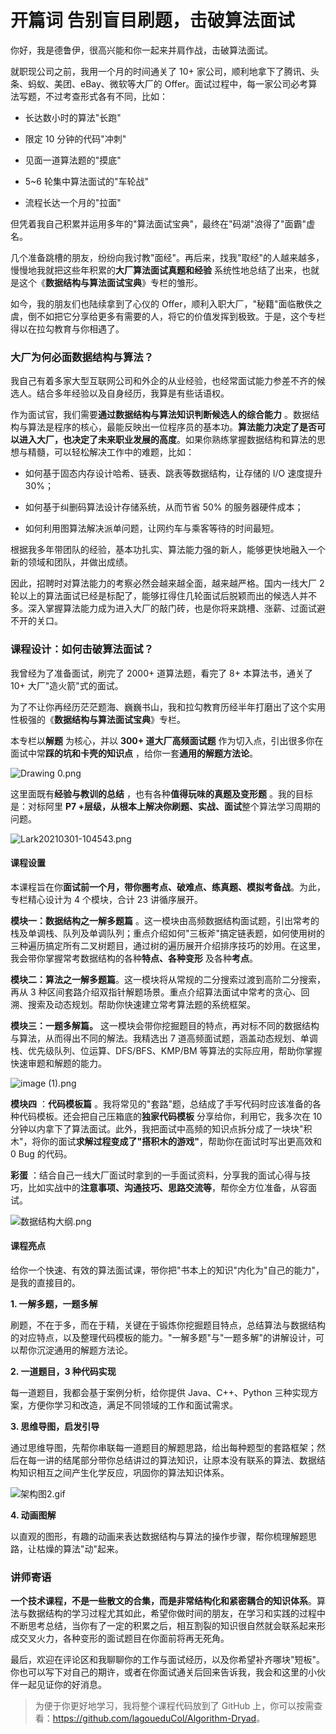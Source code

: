 # 开篇词 告别盲目刷题，击破算法面试

你好，我是德鲁伊，很高兴能和你一起来并肩作战，击破算法面试。

就职现公司之前，我用一个月的时间通关了 10+ 家公司，顺利地拿下了腾讯、头条、蚂蚁、美团、eBay、微软等大厂的 Offer。面试过程中，每一家公司必考算法写题，不过考查形式各有不同，比如：

* 长达数小时的算法"长跑"

* 限定 10 分钟的代码"冲刺"

* 见面一道算法题的"摸底"

* 5\~6 轮集中算法面试的"车轮战"

* 流程长达一个月的"拉面"

但凭着我自己积累并运用多年的"算法面试宝典"，最终在"码湖"浪得了"面霸"虚名。

几个准备跳槽的朋友，纷纷向我讨教"面经"。再后来，找我"取经"的人越来越多，慢慢地我就把这些年积累的**大厂算法面试真题和经验** 系统性地总结了出来，也就是这个《**数据结构与算法面试宝典**》专栏的雏形。

如今，我的朋友们也陆续拿到了心仪的 Offer，顺利入职大厂，"秘籍"面临散佚之虞，倒不如把它分享给更多有需要的人，将它的价值发挥到极致。于是，这个专栏得以在拉勾教育与你相遇了。

### 大厂为何必面数据结构与算法？

我自己有着多家大型互联网公司和外企的从业经验，也经常面试能力参差不齐的候选人。结合多年经验以及自身经历，我算是有些话语权。

作为面试官，我们需要**通过数据结构与算法知识判断候选人的综合能力** 。数据结构与算法是程序的核心，最能反映出一位程序员的基本功。**算法能力决定了是否可以进入大厂，也决定了未来职业发展的高度**。如果你熟练掌握数据结构和算法的思想与精髓，可以轻松解决工作中的难题，比如：

* 如何基于固态内存设计哈希、链表、跳表等数据结构，让存储的 I/O 速度提升 30%；

* 如何基于纠删码算法设计存储系统，从而节省 50% 的服务器硬件成本；

* 如何利用图算法解决派单问题，让网约车与乘客等待的时间最短。

根据我多年带团队的经验，基本功扎实、算法能力强的新人，能够更快地融入一个新的领域和团队，并做出成绩。

因此，招聘时对算法能力的考察必然会越来越全面，越来越严格。国内一线大厂 2 轮以上的算法面试已经是标配了，能够扛得住几轮面试后脱颖而出的候选人并不多。深入掌握算法能力成为进入大厂的敲门砖，也是你将来跳槽、涨薪、过面试避不开的关口。

### 课程设计：如何击破算法面试？

我曾经为了准备面试，刷完了 2000+ 道算法题，看完了 8+ 本算法书，通关了 10+ 大厂"造火箭"式的面试。

为了不让你再经历茫茫题海、巍巍书山，我和拉勾教育历经半年打磨出了这个实用性极强的《**数据结构与算法面试宝典**》专栏。

本专栏以**解题** 为核心，并以 **300+ 道大厂高频面试题** 作为切入点，引出很多你在面试中常**踩的坑和卡壳的知识点** ，给你一套**通用的解题方法论**。


<Image alt="Drawing 0.png" src="https://s0.lgstatic.com/i/image6/M00/0B/63/Cgp9HWA4iy6AIJf0AAEzoOXFiXk421.png"/> 


这里面既有**经验与教训的总结** ，也有各种**值得玩味的真题及变形题** 。我的目标是：对标阿里 **P7 +**层级，从根本上解决你**刷题、实战、面试**整个算法学习周期的问题。


<Image alt="Lark20210301-104543.png" src="https://s0.lgstatic.com/i/image6/M00/0E/3C/Cgp9HWA8VoWAIYe8AABloprC1Ew754.png"/> 


#### 课程设置

本课程旨在你**面试前一个月，带你圈考点、破难点、练真题、模拟考备战**。为此，专栏精心设计为 4 个模块，合计 23 讲循序展开。

**模块一：数据结构之一解多题篇** 。这一模块由高频数据结构面试题，引出常考的栈及单调栈、队列及单调队列；重点介绍如何"三板斧"搞定链表题，如何使用树的三种遍历搞定所有二叉树题目，通过树的遍历展开介绍排序技巧的妙用。在这里，我会带你掌握常考数据结构的各种**特点、**各种**变形** 及各种**考点**。

**模块二：算法之一解多题篇**。这一模块将从常规的二分搜索过渡到高阶二分搜索，再从 3 种区间套路介绍双指针解题场景。重点介绍算法面试中常考的贪心、回溯、搜索及动态规划。帮助你快速建立常考算法题的系统框架。

**模块三：一题多解篇。** 这一模块会带你挖掘题目的特点，再对标不同的数据结构与算法，从而得出不同的解法。我精选出 7 道高频面试题，涵盖动态规划、单调栈、优先级队列、位运算、DFS/BFS、KMP/BM 等算法的实际应用，帮助你掌握快速审题和解题的能力。


<Image alt="image (1).png" src="https://s0.lgstatic.com/i/image6/M01/0B/60/CioPOWA4i4eALqeuAADycUHo7RQ846.png"/> 


**模块四** ：**代码模板篇** 。我将常见的"套路"题，总结成了手写代码时应该准备的各种代码模板。还会把自己压箱底的**独家代码模板** 分享给你，利用它，我多次在 10 分钟以内拿下了算法面试。此外，我把面试中高频的知识点拆分成了一块块"积木"，将你的面试**求解过程变成了"搭积木的游戏"**，帮助你在面试时写出更高效和 0 Bug 的代码。

**彩蛋** ：结合自己一线大厂面试时拿到的一手面试资料，分享我的面试心得与技巧，比如实战中的**注意事项、沟通技巧、思路交流等**，帮你全方位准备，从容面试。


<Image alt="数据结构大纲.png" src="https://s0.lgstatic.com/i/image6/M01/0E/31/CioPOWA8Ub6ACIKEAAOsumaNc2Q931.png"/> 


#### 课程亮点

给你一个快速、有效的算法面试课，带你把"书本上的知识"内化为"自己的能力"，是我的直接目的。

**1. 一解多题，一题多解**

刷题，不在于多，而在于精，关键在于锻炼你挖掘题目特点，总结算法与数据结构的对应特点，以及整理代码模板的能力。"一解多题"与"一题多解"的讲解设计，可以帮你沉淀通用的解题方法论。

**2. 一道题目，3 种代码实现**

每一道题目，我都会基于案例分析，给你提供 Java、C++、Python 三种实现方案，方便你学习和改造，满足不同领域的工作和面试需求。

**3. 思维导图，启发引导**

通过思维导图，先帮你串联每一道题目的解题思路，给出每种题型的套路框架；然后在每一讲的结尾部分带你总结讲过的算法知识，让原本没有联系的算法、数据结构知识相互之间产生化学反应，巩固你的算法知识体系。


<Image alt="架构图2.gif" src="https://s0.lgstatic.com/i/image6/M01/0B/63/Cgp9HWA4i-OAYtk5AB4Sp3ioM0s739.gif"/> 


**4. 动画图解**

以直观的图形，有趣的动画来表达数据结构与算法的操作步骤，帮你梳理解题思路，让枯燥的算法"动"起来。

### 讲师寄语

**一个技术课程，不是一些散文的合集，而是非常结构化和紧密耦合的知识体系**。算法与数据结构的学习过程尤其如此，希望你做时间的朋友，在学习和实践的过程中不断思考总结，当你有了一定的积累之后，相互割裂的知识很自然就会联系起来形成交叉火力，各种变形的面试题目在你面前将再无死角。

最后，欢迎在评论区和我聊聊你的工作与面试经历，以及你希望补齐哪块"短板"。你也可以写下对自己的期许，或者在你面试通关后回来告诉我，我会和这里的小伙伴一起见证你的好消息。
> 为便于你更好地学习，我将整个课程代码放到了 GitHub 上，你可以按需查看：<https://github.com/lagoueduCol/Algorithm-Dryad>。

